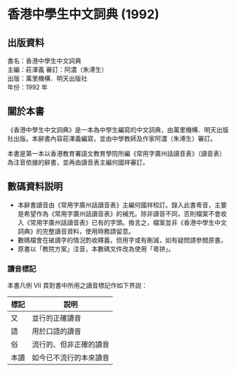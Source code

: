 香港中學生中文詞典 (1992)
=========================

出版資料
--------
書名：香港中學生中文詞典<br>
主編：莊澤義
審訂：阿濃（朱溥生） <br>
出版：萬里機構．明天出版社 <br>
年份：1992 年 <br>

關於本書
--------
《香港中學生中文詞典》是一本為中學生編寫的中文詞典，由萬里機構．明天出版社出版。本辭書內容莊澤義編寫，並由中學教師及作家阿濃（朱溥生）審訂。

本書是第一本以香港教育署語文教育學院所編《常用字廣州話讀音表》（讀音表）為注音依據的辭書，並再由讀音表主編何國祥審訂。

數碼資料説明
--------
- 本辭書讀音由《常用字廣州話讀音表》主編何國祥校訂。錄入此書粵音，主要是希望作為《常用字廣州話讀音表》的補充。除非讀音不同，否則檔案不會收入《常用字廣州話讀音表》已有的字頭。換言之，檔案並非《香港中學生中文詞典》的完整讀音資料，使用時務請留意。
- 數碼檔會在破讀字的情況酌收釋義，但用字或有刪減，如有疑問請參閲原書。 
- 原書以「教院方案」注音，本數碼文件改為使用「粵拼」。

### 讀音標記
本書凡例 VII 頁對書中所用之讀音標記作如下界説：

| 標記 | 説明          |
|----|-------------|
| 又  | 並行的正確讀音     |
| 語  | 用於口語的讀音     |
| 俗  | 流行的、但非正確的讀音 |
| 本讀 | 如今已不流行的本來讀音 |
